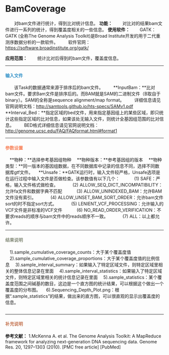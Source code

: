 # BamCoverage
　　对bam文件进行统计，得到比对统计信息。
**功能：**
　　对比对的结果bam文件进行一系列的统计，得到覆盖度相关的一些信息。
**使用软件：**
　　GATK：GATK (全称The Genome Analysis Toolkit)是Broad Institute开发的用于二代重测序数据分析的一款软件。
　　软件官网：https://software.broadinstitute.org/gatk/ 

**应用范围：**
　　统计比对后得到的bam文件，覆盖度信息。
***
#### **<i class="glyphicon glyphicon-log-in" aria-hidden="true" style="color:#3090C7"></i><span style="color:#3090C7"> 输入文件**
　　该Task的数据通常来源于排序后的bam文件。
　　**InputBam：**比对bam文件。要求Bam文件是排序后的。而BAM就是SAM的二进制文件（B取自于binary）。SAM的全称是sequence alignment/map format。
　　详细信息请见官网说明文档：http://samtools.github.io/hts-specs/SAMv1.pdf
　　**Interval_Bed：**指定区域的bed文件，用来指定基因组上的某些区域，即只统计这些指定区域的比对信息，如果该处无输入文件，则统计全基因组范围的比对信息。
　　BED格式详细信息请见官网说明文档：http://genome.ucsc.edu/FAQ/FAQformat.html#format1

***
#### **<i class="fa fa-cog" aria-hidden="true" style="color:#F88158"></i> <span style="color:#F88158">参数设置**
　**物种：**选择参考基因组物种
　**物种版本：**参考基因组的版本
　**物种类型：**同一版本的基因组数据，在不同数据库中记录的信息不同，选择不同数据库gtf文件。
　**Unsafe：**GATK运行时，输入文件较严格，Unsafe选项是在运行过程中输入文件是否做检查。该参数值有以下几个：
　　　(1) SAFE：严格，输入文件格式做检查。
　　　(2) ALLOW_SEQ_DICT_INCOMPATIBILITY：允许fa文件和数据字典不匹配
　　　(3) ALLOW_UNINDEXED_BAM：允许BAM文件没有索引。
　　　(4) ALLOW_UNSET_BAM_SORT_ORDER：允许bam文件sort的时不指定sort方式。
　　　(5) LENIENT_VCF_PROCESSING：允许输入的VCF文件是非标准的VCF文件
　　　(6) NO_READ_ORDER_VERIFICATION：不要求reads的顺序与bam文件中的reads顺序不一致。
　　　(7) ALL：以上都允许。

***
#### **<i class="fa fa-file-text" aria-hidden="true" style="color:#848b79"></i><span style="color:#848b79"> 结果说明**
　1).sample_cumulative_coverage_counts：大于某个覆盖度值
　2).sample_cumulative_coverage_proportions：大于某个覆盖度值的比例信息
　3).sample_interval_summary：如果输入了特定区域文件，则特定区域里相关的整体信息记录在里面
　4).sample_interval_statistics：如果输入了特定区域文件，则特定区域里相关的统计信息记录在里面
　5).sample_statistics：某个覆盖度范围之间碱基的数目，这边是一个直方图的统计结果，可以根据这个做出一个覆盖度的分布图。
　6).Sequencing_Depth_Plot.png：根据“.sample_statistics”的结果，做出来的直方图，可以很直观的显示出覆盖度的信息。
<div style="text-align:center"><img data-src="1.png" width="400px" ></img></div>

***
#### **<span class="glyphicon glyphicon-paperclip" aria-hidden="true" style="color:#C47451"></span></i><span style="color:#C47451">  补充说明**
**参考文献：**
1.McKenna A. et al. The Genome Analysis Toolkit: A MapReduce framework for analyzing next-generation DNA sequencing data. Genome Res. 20, 1297–1303 (2010). [PMC free article] [PubMed]
